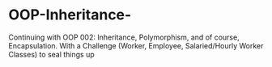 # OOP-Inheritance-
Continuing with OOP 002: Inheritance, Polymorphism, and of course, Encapsulation. With a Challenge (Worker, Employee, Salaried/Hourly Worker Classes) to seal things up 

